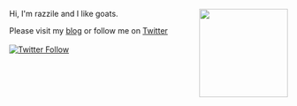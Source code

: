 
 <img align="right" src="https://satorify.org/goatOfTheDay" height=160px></img>
<p align="left">
Hi, I'm razzile and I like goats.
</p>
<p align="left">
   Please visit my <a href="https://satorify.org/blog">blog</a> or follow me on <a href="https://twitter.com/Razzilient">Twitter</a>
 </br>
 </br>
 <a href="https://twitter.com/Razzilient"><img alt="Twitter Follow" src="https://img.shields.io/twitter/follow/Razzilient?style=for-the-badge&color=09f&labelColor=black&logo=twitter&label=@Razzilient"></a>

</p>
